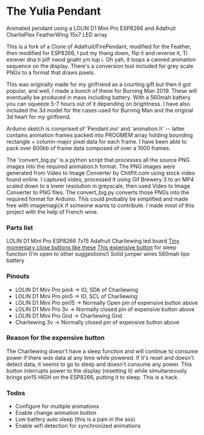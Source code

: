 # The Yulia Pendant
Animated pendant using a LOLIN D1 Mini Pro ESP8266 and Adafruit CharliePlex FeatherWing 15x7 LED array

This is a fork of a Clone of Adafruit/FirePendant, modified for the Feather, then modified for ESP8266, I put my thang down, flip it and reverse it, Ti esrever dna ti pilf nwod gnaht ym tup i.  Oh yah, it loops a canned animation sequence on the display.  There's a conversion tool included for grey scale PNGs to a format that draws pixels.

This was originally made for my girlfriend as a courting gift but then it got popular, and well, I made a bunch of these for Burning Man 2019.  These will eventually be produced in mass including battery.  With a 560mah battery you can squeeze 5-7 hours out of it depending on brightness.  I have also included the 3d model for the cases used for Burning Man and the original 3d heart for my girlfirend.

Arduino sketch is comprised of 'Pendant.ino' and 'animation.h' -- latter contains animation frames packed into PROGMEM array holding bounding rectangle + column-major pixel data for each frame.  I have been able to pack over 600kb of frame data composed of over a 1000 frames.

The 'convert_big.py' is a python script that processes all the source PNG images into the required animation.h format. The PNG images were generated from Video to Image Converter by ChitPit.com using stock video found online.  I captured video, processed it using Gif Brewery 3 to an MP4 scaled down to a lower resolution in greyscale, then used Video to Image Converter to PNG files.  The convert_big.py converts those PNGs into the required format for Arduino.  This could probably be simplified and made free with imagemagick if someone wants to contribute.  I made most of this project with the help of French wine.

### Parts list
LOLIN D1 Mini Pro ESP8266
7x15 Adafruit Charliewing led board
[Tiny momentary close buttons like these](https://www.aliexpress.com/item/32752118872.html)
[This expensive button](https://eu.mouser.com/ProductDetail/MEC-Switches/5GTH935NCNO?qs=%2Fha2pyFaduiEqH38T7D7hmD7dw5qGaZB2vqjp9MmKqZFphREVoZFTg%3D%3D) for sleep function (I'm open to other suggestions!)
Solid jumper wires
560mah lipo battery

### Pinouts
* LOLIN D1 Mini Pro pin4 -> IO, SDA of Charliewing
* LOLIN D1 Mini Pro pin5 -> IO, SCL of Charliewing
* LOLIN D1 Mini Pro pin15 -> Normally Open pin of expensive button above
* LOLIN D1 Mini Pro 3v -> Normally closed pin of expensive button above
* LOLIN D1 Mini Pro Gnd -> Charliewing Gnd
* Charliewing 3v -> Normally closed pin of expensive button above

### Reason for the expensive button
The Charliewing doesn't have a sleep function and will continue to consume power if there _was_ data at any time while powered.  If it's reset and doesn't detect data, it seems to go to sleep and doesn't consume any power.  This button interrupts power to the display (resetting it) while simultaneously brings pin15 HIGH on the ESP8266, putting it to sleep.  This is a hack.


### Todos

 - Configure for multiple animations
 - Enable change animation button
 - Low battery auto sleep (this is a pain in the ass)
 - Enable wifi detection for synchronized animations
